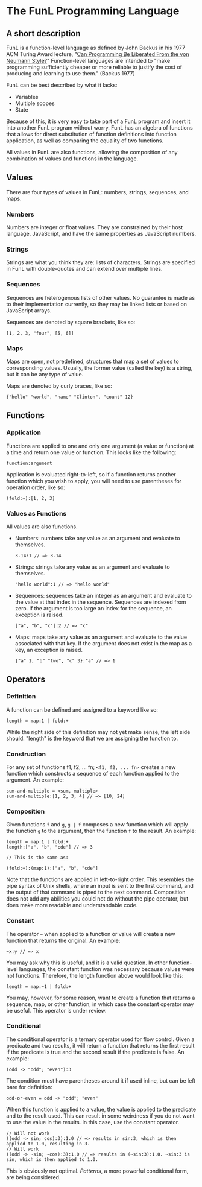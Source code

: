 # The FunL Programming Language

## A short description

FunL is a function-level language as defined by John Backus in his
1977 ACM Turing Award lecture,
"[Can Programming Be Liberated From the von Neumann Style?][turing-lecture]"
Function-level languages are intended to "make programming
sufficiently cheaper or more reliable to justify the cost of producing
and learning to use them."  (Backus 1977)

FunL can be best described by what it lacks:

* Variables
* Multiple scopes
* State

Because of this, it is very easy to take part of a FunL program and
insert it into another FunL program without worry. FunL has an algebra
of functions that allows for direct substitution of function
definitions into function application, as well as comparing the
equality of two functions.

All values in FunL are also functions, allowing the composition of any
combination of values and functions in the language.

[turing-lecture]: http://www.stanford.edu/class/cs242/readings/backus.pdf

## Values

There are four types of values in FunL: numbers, strings, sequences, and maps.

### Numbers

Numbers are integer or float values. They are constrained by their
host language, JavaScript, and have the same properties as JavaScript
numbers.

### Strings

Strings are what you think they are: lists of characters. Strings are
specified in FunL with double-quotes and can extend over multiple
lines.

### Sequences

Sequences are heterogenous lists of other values. No guarantee is made
as to their implementation currently, so they may be linked lists or
based on JavaScript arrays.

Sequences are denoted by square brackets, like so:

    [1, 2, 3, "four", [5, 6]]

### Maps

Maps are open, not predefined, structures that map a set of values to
corresponding values. Usually, the former value (called the key) is a
string, but it can be any type of value.

Maps are denoted by curly braces, like so:

    {"hello" "world", "name" "Clinton", "count" 12}

## Functions

### Application

Functions are applied to one and only one argument (a value or
function) at a time and return one value or function. This looks like
the following:

    function:argument

Application is evaluated right-to-left, so if a function returns
another function which you wish to apply, you will need to use
parentheses for operation order, like so:

    (fold:+):[1, 2, 3]

### Values as Functions

All values are also functions.

* Numbers: numbers take any value as an argument and evaluate to
  themselves.

    `3.14:1 // => 3.14`

* Strings: strings take any value as an argument and evaluate to
  themselves.

    `"hello world":1 // => "hello world"`

* Sequences: sequences take an integer as an argument and evaluate to
  the value at that index in the sequence. Sequences are indexed from
  zero. If the argument is too large an index for the sequence, an
  exception is raised.

    `["a", "b", "c"]:2 // => "c"`

* Maps: maps take any value as an argument and evaluate to the value
  associated with that key. If the argument does not exist in the map
  as a key, an exception is raised.

    `{"a" 1, "b" "two", "c" 3}:"a" // => 1`


## Operators

### Definition

A function can be defined and assigned to a keyword like so:

    length = map:1 | fold:+

While the right side of this definition may not yet make sense, the
left side should. "length" is the keyword that we are assigning the
function to.

### Construction

For any set of functions f1, f2, ... fn; `<f1, f2, ... fn>` creates a
new function which constructs a sequence of each function applied to
the argument. An example:

    sum-and-multiple = <sum, multiple>
    sum-and-multiple:[1, 2, 3, 4] // => [10, 24]

### Composition

Given functions `f` and `g`, `g | f` composes a new function which
will apply the function `g` to the argument, then the function `f` to
the result. An example:

    length = map:1 | fold:+
    length:["a", "b", "cde"] // => 3

    // This is the same as:

    (fold:+):(map:1):["a", "b", "cde"]

Note that the functions are applied in left-to-right order. This
resembles the pipe syntax of Unix shells, where an input is sent to
the first command, and the output of that command is piped to the next
command. Composition does not add any abilities you could not do
without the pipe operator, but does make more readable and
understandable code.

### Constant

The operator `~` when applied to a function or value will create a new
function that returns the original. An example:

    ~x:y // => x

You may ask why this is useful, and it is a valid question. In other
function-level languages, the constant function was necessary because
values were not functions. Therefore, the length function above would
look like this:

    length = map:~1 | fold:+

You may, however, for some reason, want to create a function that
returns a sequence, map, or other function, in which case the constant
operator may be useful. This operator is under review.

### Conditional

The conditional operator is a ternary operator used for flow
control. Given a predicate and two results, it will return a function
that returns the first result if the predicate is true and the second
result if the predicate is false. An example:

    (odd -> "odd"; "even"):3

The condition must have parentheses around it if used inline, but can be
left bare for definition:

    odd-or-even = odd -> "odd"; "even"

When this function is applied to a value, the value is applied to the
predicate and to the result used. This can result in some weirdness if
you do not want to use the value in the results. In this case, use the
constant operator.

    // Will not work
    ((odd -> sin; cos):3):1.0 // => results in sin:3, which is then applied to 1.0, resulting in 3.
    // Will work
    ((odd -> ~sin; ~cos):3):1.0 // => results in (~sin:3):1.0. ~sin:3 is sin, which is then applied to 1.0.

This is obviously not optimal. _Patterns_, a more powerful conditional
form, are being considered.
